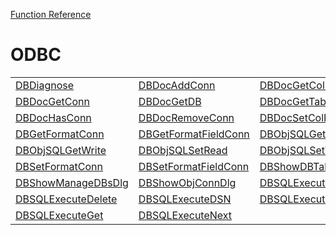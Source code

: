 [Function Reference](../README.md)

# ODBC
| | | |
|---|---|---|
| [DBDiagnose](../Functions/DBDiagnose.md) | [DBDocAddConn](../Functions/DBDocAddConn.md) | [DBDocGetColumns](../Functions/DBDocGetColumns.md) |
| [DBDocGetConn](../Functions/DBDocGetConn.md) | [DBDocGetDB](../Functions/DBDocGetDB.md) | [DBDocGetTables](../Functions/DBDocGetTables.md) |
| [DBDocHasConn](../Functions/DBDocHasConn.md) | [DBDocRemoveConn](../Functions/DBDocRemoveConn.md) | [DBDocSetColKey](../Functions/DBDocSetColKey.md) |
| [DBGetFormatConn](../Functions/DBGetFormatConn.md) | [DBGetFormatFieldConn](../Functions/DBGetFormatFieldConn.md) | [DBObjSQLGetRead](../Functions/DBObjSQLGetRead.md) |
| [DBObjSQLGetWrite](../Functions/DBObjSQLGetWrite.md) | [DBObjSQLSetRead](../Functions/DBObjSQLSetRead.md) | [DBObjSQLSetWrite](../Functions/DBObjSQLSetWrite.md) |
| [DBSetFormatConn](../Functions/DBSetFormatConn.md) | [DBSetFormatFieldConn](../Functions/DBSetFormatFieldConn.md) | [DBShowDBTableDlg](../Functions/DBShowDBTableDlg.md) |
| [DBShowManageDBsDlg](../Functions/DBShowManageDBsDlg.md) | [DBShowObjConnDlg](../Functions/DBShowObjConnDlg.md) | [DBSQLExecute](../Functions/DBSQLExecute.md) |
| [DBSQLExecuteDelete](../Functions/DBSQLExecuteDelete.md) | [DBSQLExecuteDSN](../Functions/DBSQLExecuteDSN.md) | [DBSQLExecuteError](../Functions/DBSQLExecuteError.md) |
| [DBSQLExecuteGet](../Functions/DBSQLExecuteGet.md) | [DBSQLExecuteNext](../Functions/DBSQLExecuteNext.md) 
